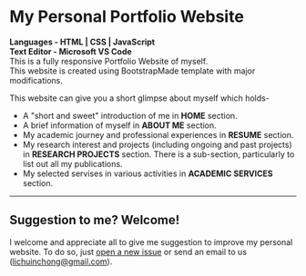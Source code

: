# My Personal Portfolio Website

<b>Languages - HTML | CSS | JavaScript</b>
<br><b>Text Editor - Microsoft VS Code</b>
<br>
This is a fully responsive Portfolio Website of myself.<br> This website is created using BootstrapMade template with major modifications. 

This website can give you a short glimpse about myself which holds-
* A "short and sweet" introduction of me in <b>HOME</b> section.
* A brief information of myself in <b>ABOUT ME</b> section.
* My academic journey and professional experiences in <b>RESUME</b> section.
* My research interest and projects (including ongoing and past projects) in <b>RESEARCH PROJECTS</b> section. There is a sub-section, particularly to list out all my publications. 
* My selected servises in various activities in <b>ACADEMIC SERVICES</b> section.

---
## Suggestion to me? Welcome!
I welcome and appreciate all to give me suggestion to improve my personal website. To do so, just [open a new issue](https://github.com/ChongLC/chonglc.github.io/issues/new) or send an email to us (lichuinchong@gmail.com).

<!--
https://github.com/jiachenli94/jiachenli94.github.io
https://github.com/JackLeeJM/jackleejm.github.io
https://chriskhanhtran.github.io/minimal-portfolio/
https://ys1998.github.io/academic-portfolio/research/
-->
